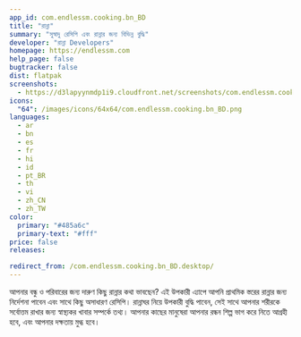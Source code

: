 ```yaml
---
app_id: com.endlessm.cooking.bn_BD
title: "রান্না"
summary: "সুস্বাদু রেসিপি এবং রান্নার জন্য বিভিন্ন বুদ্ধি"
developer: "রান্না Developers"
homepage: https://endlessm.com
help_page: false
bugtracker: false
dist: flatpak
screenshots:
  - https://d3lapyynmdp1i9.cloudfront.net/screenshots/com.endlessm.cooking.bn_BD/C/com.endlessm.cooking.bn_bd-screenshot1.jpg
icons:
  "64": /images/icons/64x64/com.endlessm.cooking.bn_BD.png
languages:
  - ar
  - bn
  - es
  - fr
  - hi
  - id
  - pt_BR
  - th
  - vi
  - zh_CN
  - zh_TW
color:
  primary: "#485a6c"
  primary-text: "#fff"
price: false
releases:

redirect_from: /com.endlessm.cooking.bn_BD.desktop/
---
```


<p>আপনার বন্ধু ও পরিবারের জন্য দারুণ কিছু রান্নার কথা ভাবছেন? এই উপকারী এ্যাপে আপনি প্রাথমিক স্তরের রান্নার জন্য নির্দেশনা পাবেন এবং সাথে কিছু অসাধারণ রেসিপি। রান্নাঘর নিয়ে উপকারী বুদ্ধি পাবেন, সেই সাথে আপনার শরীরকে সর্বোত্তম রাখার জন্য স্বাস্থ্যকর খাবার সম্পর্কে তথ্য। আপনার কাছের মানুষেরা আপনার রন্ধন শিল্প ভাগ করে নিতে আগ্রহী হবে, এবং আপনার দক্ষতায় মুগ্ধ হবে।</p>